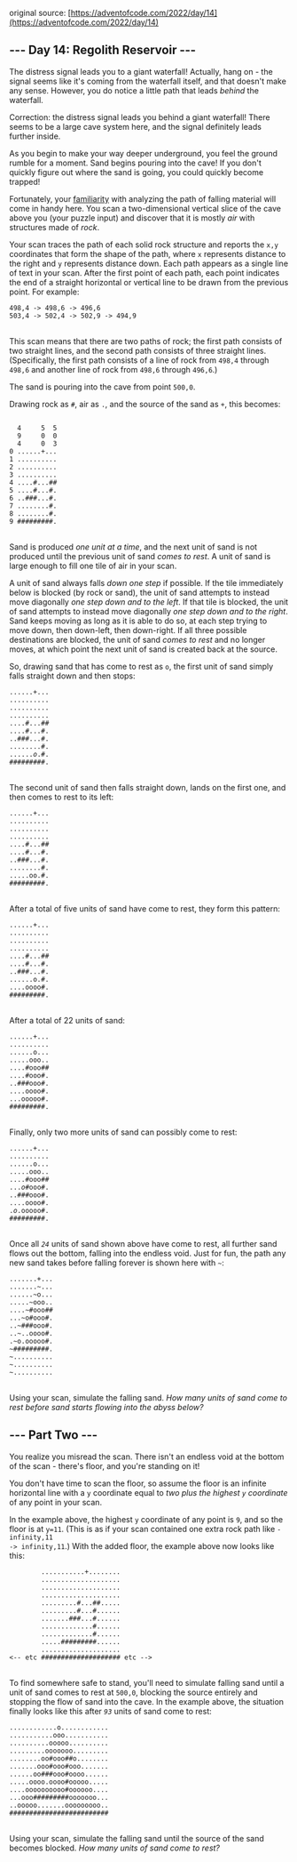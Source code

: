 original source: [https://adventofcode.com/2022/day/14](https://adventofcode.com/2022/day/14)
## --- Day 14:  Regolith Reservoir ---
The distress signal leads you to a giant waterfall! Actually, hang on - the signal seems like it's coming from the waterfall itself, and that doesn't make any sense. However, you do notice a little path that leads <em>behind</em> the waterfall.

Correction: the distress signal leads you behind a giant waterfall! There seems to be a large cave system here, and the signal definitely leads further inside.

As you begin to make your way deeper underground, you feel the ground rumble for a moment. Sand begins pouring into the cave! If you don't quickly figure out where the sand is going, you could quickly become trapped!

Fortunately, your [familiarity](/2018/day/17) with analyzing the path of falling material will come in handy here. You scan a two-dimensional vertical slice of the cave above you (your puzzle input) and discover that it is mostly <em>air</em> with structures made of <em>rock</em>.

Your scan traces the path of each solid rock structure and reports the <code>x,y</code> coordinates that form the shape of the path, where <code>x</code> represents distance to the right and <code>y</code> represents distance down. Each path appears as a single line of text in your scan. After the first point of each path, each point indicates the end of a straight horizontal or vertical line to be drawn from the previous point. For example:

<pre>
<code>498,4 -> 498,6 -> 496,6
503,4 -> 502,4 -> 502,9 -> 494,9
</code>
</pre>

This scan means that there are two paths of rock; the first path consists of two straight lines, and the second path consists of three straight lines. (Specifically, the first path consists of a line of rock from <code>498,4</code> through <code>498,6</code> and another line of rock from <code>498,6</code> through <code>496,6</code>.)

The sand is pouring into the cave from point <code>500,0</code>.

Drawing rock as <code>#</code>, air as <code>.</code>, and the source of the sand as <code>+</code>, this becomes:

<pre>
<code>
  4     5  5
  9     0  0
  4     0  3
0 ......+...
1 ..........
2 ..........
3 ..........
4 ....#...##
5 ....#...#.
6 ..###...#.
7 ........#.
8 ........#.
9 #########.
</code>
</pre>

Sand is produced <em>one unit at a time</em>, and the next unit of sand is not produced until the previous unit of sand <em>comes to rest</em>. A unit of sand is large enough to fill one tile of air in your scan.

A unit of sand always falls <em>down one step</em> if possible. If the tile immediately below is blocked (by rock or sand), the unit of sand attempts to instead move diagonally <em>one step down and to the left</em>. If that tile is blocked, the unit of sand attempts to instead move diagonally <em>one step down and to the right</em>. Sand keeps moving as long as it is able to do so, at each step trying to move down, then down-left, then down-right. If all three possible destinations are blocked, the unit of sand <em>comes to rest</em> and no longer moves, at which point the next unit of sand is created back at the source.

So, drawing sand that has come to rest as <code>o</code>, the first unit of sand simply falls straight down and then stops:

<pre>
<code>......+...
..........
..........
..........
....#...##
....#...#.
..###...#.
........#.
......<em>o</em>.#.
#########.
</code>
</pre>

The second unit of sand then falls straight down, lands on the first one, and then comes to rest to its left:

<pre>
<code>......+...
..........
..........
..........
....#...##
....#...#.
..###...#.
........#.
.....oo.#.
#########.
</code>
</pre>

After a total of five units of sand have come to rest, they form this pattern:

<pre>
<code>......+...
..........
..........
..........
....#...##
....#...#.
..###...#.
......o.#.
....oooo#.
#########.
</code>
</pre>

After a total of 22 units of sand:

<pre>
<code>......+...
..........
......o...
.....ooo..
....#ooo##
....#ooo#.
..###ooo#.
....oooo#.
...ooooo#.
#########.
</code>
</pre>

Finally, only two more units of sand can possibly come to rest:

<pre>
<code>......+...
..........
......o...
.....ooo..
....#ooo##
...<em>o</em>#ooo#.
..###ooo#.
....oooo#.
.<em>o</em>.ooooo#.
#########.
</code>
</pre>

Once all <code><em>24</em></code> units of sand shown above have come to rest, all further sand flows out the bottom, falling into the endless void. Just for fun, the path any new sand takes before falling forever is shown here with <code>~</code>:

<pre>
<code>.......+...
.......~...
......~o...
.....~ooo..
....~#ooo##
...~o#ooo#.
..~###ooo#.
..~..oooo#.
.~o.ooooo#.
~#########.
~..........
~..........
~..........
</code>
</pre>

Using your scan, simulate the falling sand. <em>How many units of sand come to rest before sand starts flowing into the abyss below?</em>


## --- Part Two ---
You realize you misread the scan. There isn't an endless void at the bottom of the scan - there's floor, and you're standing on it!

You don't have time to scan the floor, so assume the floor is an infinite horizontal line with a <code>y</code> coordinate equal to <em>two plus the highest <code>y</code> coordinate</em> of any point in your scan.

In the example above, the highest <code>y</code> coordinate of any point is <code>9</code>, and so the floor is at <code>y=11</code>. (This is as if your scan contained one extra rock path like <code>-infinity,11 -> infinity,11</code>.) With the added floor, the example above now looks like this:

<pre>
<code>        ...........+........
        ....................
        ....................
        ....................
        .........#...##.....
        .........#...#......
        .......###...#......
        .............#......
        .............#......
        .....#########......
        ....................
<-- etc #################### etc -->
</code>
</pre>

To find somewhere safe to stand, you'll need to simulate falling sand until a unit of sand comes to rest at <code>500,0</code>, blocking the source entirely and stopping the flow of sand into the cave. In the example above, the situation finally looks like this after <code><em>93</em></code> units of sand come to rest:

<pre>
<code>............o............
...........ooo...........
..........ooooo..........
.........ooooooo.........
........oo#ooo##o........
.......ooo#ooo#ooo.......
......oo###ooo#oooo......
.....oooo.oooo#ooooo.....
....oooooooooo#oooooo....
...ooo#########ooooooo...
..ooooo.......ooooooooo..
#########################
</code>
</pre>

Using your scan, simulate the falling sand until the source of the sand becomes blocked. <em>How many units of sand come to rest?</em>

